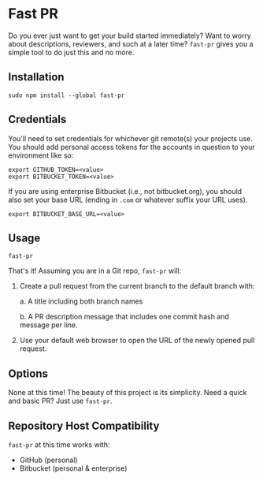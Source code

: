 # Fast PR

Do you ever just want to get your build started immediately? Want to
worry about descriptions, reviewers, and such at a later time?
`fast-pr` gives you a simple tool to do just this and no more.

## Installation

    sudo npm install --global fast-pr

## Credentials

You'll need to set credentials for whichever git remote(s) your projects use.
You should add personal access tokens for the accounts in question to your
environment like so:

    export GITHUB_TOKEN=<value>
    export BITBUCKET_TOKEN=<value>

If you are using enterprise Bitbucket (i.e., not bitbucket.org), you should
also set your base URL (ending in `.com` or whatever suffix your URL uses).

    export BITBUCKET_BASE_URL=<value>

## Usage

    fast-pr

That's it! Assuming you are in a Git repo, `fast-pr` will:

1. Create a pull request from the current branch to the default branch with:

    a. A title including both branch names

    b. A PR description message that includes one commit hash and message per line.

2. Use your default web browser to open the URL of the newly opened pull request.

## Options

None at this time! The beauty of this project is its simplicity.
Need a quick and basic PR? Just use `fast-pr`.

## Repository Host Compatibility

`fast-pr` at this time works with:

* GitHub (personal)
* Bitbucket (personal & enterprise)
